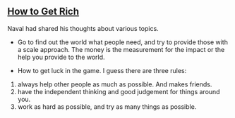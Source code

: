 ## [How to Get Rich](https://nav.al/rich) ##

Naval had shared his thoughts about various topics. 

- Go to find out the world what people need, and try to provide those with a scale approach. The money is the measurement for the impact or the help you provide to the world.

- How to get luck in the game. I guess there are three rules:
 1) always help other people as much as possible. And makes friends. 
 2) have the independent thinking and good judgement for things around you.
 3) work as hard as possible, and try as many things as possible.